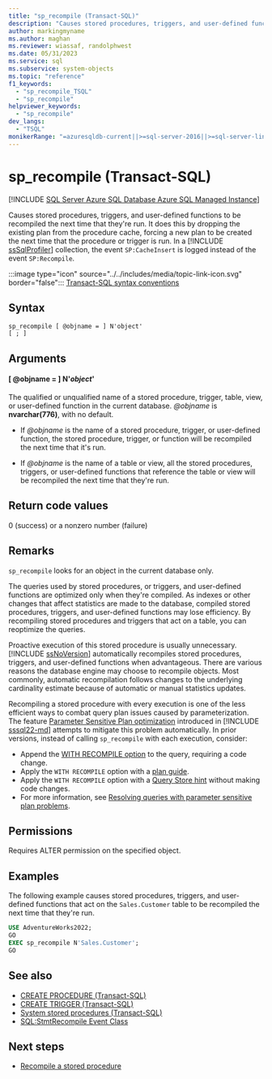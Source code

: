 ```yaml
---
title: "sp_recompile (Transact-SQL)"
description: "Causes stored procedures, triggers, and user-defined functions to be recompiled the next time that they're run."
author: markingmyname
ms.author: maghan
ms.reviewer: wiassaf, randolphwest
ms.date: 05/31/2023
ms.service: sql
ms.subservice: system-objects
ms.topic: "reference"
f1_keywords:
  - "sp_recompile_TSQL"
  - "sp_recompile"
helpviewer_keywords:
  - "sp_recompile"
dev_langs:
  - "TSQL"
monikerRange: "=azuresqldb-current||>=sql-server-2016||>=sql-server-linux-2017||=azuresqldb-mi-current"
---
```

# sp_recompile (Transact-SQL)

[!INCLUDE [SQL Server Azure SQL Database Azure SQL Managed Instance](../../includes/applies-to-version/sql-asdb-asdbmi.md)]

Causes stored procedures, triggers, and user-defined functions to be recompiled the next time that they're run. It does this by dropping the existing plan from the procedure cache, forcing a new plan to be created the next time that the procedure or trigger is run. In a [!INCLUDE [ssSqlProfiler](../../includes/sssqlprofiler-md.md)] collection, the event `SP:CacheInsert` is logged instead of the event `SP:Recompile`.

:::image type="icon" source="../../includes/media/topic-link-icon.svg" border="false"::: [Transact-SQL syntax conventions](../../t-sql/language-elements/transact-sql-syntax-conventions-transact-sql.md)

## Syntax

```syntaxsql
sp_recompile [ @objname = ] N'object'
[ ; ]
```

## Arguments

#### [ @objname = ] N'*object*'

The qualified or unqualified name of a stored procedure, trigger, table, view, or user-defined function in the current database. *@objname* is **nvarchar(776)**, with no default.

- If *@objname* is the name of a stored procedure, trigger, or user-defined function, the stored procedure, trigger, or function will be recompiled the next time that it's run.

- If *@objname* is the name of a table or view, all the stored procedures, triggers, or user-defined functions that reference the table or view will be recompiled the next time that they're run.

## Return code values

0 (success) or a nonzero number (failure)

## Remarks

`sp_recompile` looks for an object in the current database only.

The queries used by stored procedures, or triggers, and user-defined functions are optimized only when they're compiled. As indexes or other changes that affect statistics are made to the database, compiled stored procedures, triggers, and user-defined functions may lose efficiency. By recompiling stored procedures and triggers that act on a table, you can reoptimize the queries.

Proactive execution of this stored procedure is usually unnecessary. [!INCLUDE [ssNoVersion](../../includes/ssnoversion-md.md)] automatically recompiles stored procedures, triggers, and user-defined functions when advantageous. There are various reasons the database engine may choose to recompile objects. Most commonly, automatic recompilation follows changes to the underlying cardinality estimate because of automatic or manual statistics updates.

Recompiling a stored procedure with every execution is one of the less efficient ways to combat query plan issues caused by parameterization. The feature [Parameter Sensitive Plan optimization](../performance/parameter-sensitive-plan-optimization.md) introduced in [!INCLUDE [sssql22-md](../../includes/sssql22-md.md)] attempts to mitigate this problem automatically. In prior versions, instead of calling `sp_recompile` with each execution, consider:

- Append the [WITH RECOMPILE option](../stored-procedures/recompile-a-stored-procedure.md) to the query, requiring a code change.
- Apply the `WITH RECOMPILE` option with a [plan guide](../performance/plan-guides.md).
- Apply the `WITH RECOMPILE` option with a [Query Store hint](../performance/query-store-hints.md) without making code changes.
- For more information, see [Resolving queries with parameter sensitive plan problems](/azure/azure-sql/managed-instance/identify-query-performance-issues#resolving-queries-with-suboptimal-query-execution-plans).

## Permissions

Requires ALTER permission on the specified object.

## Examples

The following example causes stored procedures, triggers, and user-defined functions that act on the `Sales.Customer` table to be recompiled the next time that they're run.

```sql
USE AdventureWorks2022;
GO
EXEC sp_recompile N'Sales.Customer';
GO
```

## See also

- [CREATE PROCEDURE (Transact-SQL)](../../t-sql/statements/create-procedure-transact-sql.md)
- [CREATE TRIGGER (Transact-SQL)](../../t-sql/statements/create-trigger-transact-sql.md)
- [System stored procedures (Transact-SQL)](system-stored-procedures-transact-sql.md)
- [SQL:StmtRecompile Event Class](../event-classes/sql-stmtrecompile-event-class.md)

## Next steps

- [Recompile a stored procedure](../stored-procedures/recompile-a-stored-procedure.md)
